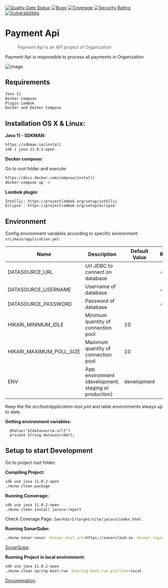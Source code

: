 
[![Quality Gate Status](https://sonarcloud.io/api/project_badges/measure?project=pedroarapua-payment-api&metric=alert_status)](https://sonarcloud.io/dashboard?id=pedroarapua-payment-api) [![Bugs](https://sonarcloud.io/api/project_badges/measure?project=pedroarapua-payment-api&metric=bugs)](https://sonarcloud.io/dashboard?id=pedroarapua-payment-api) [![Coverage](https://sonarcloud.io/api/project_badges/measure?project=pedroarapua-payment-api&metric=coverage)](https://sonarcloud.io/dashboard?id=pedroarapua-payment-api) [![Security Rating](https://sonarcloud.io/api/project_badges/measure?project=pedroarapua-payment-api&metric=security_rating)](https://sonarcloud.io/dashboard?id=pedroarapua-payment-api) [![Vulnerabilities](https://sonarcloud.io/api/project_badges/measure?project=pedroarapua-payment-api&metric=vulnerabilities)](https://sonarcloud.io/dashboard?id=pedroarapua-payment-api)

# Payment Api

> Payment Api is an API project of Organization

Payment Api is responsible to process all payments in Organization

![image](https://www.example.com/image.jpg)

## Requirements
```sh
Java 11
Docker Compose
Plugin Lombok
Docker and Docker Compose
```

## Installation OS X & Linux:


**Java 11 - SDKMAN:**

```sh
https://sdkman.io/install
sdk i java 11.0.2-open
```

**Docker compose:**

Go to root folder and execute:

```sh
https://docs.docker.com/compose/install/
docker-compose up -d
```

**Lombok plugin:**

```sh
Intellij: https://projectlombok.org/setup/intellij
Eclipse : https://projectlombok.org/setup/eclipse
```

## Environment
Config environment variables according to specific environment `src/main/application.yml`:

| Name | Description | Default Value | Required |
| -- | -- | -- | -- |
| DATASOURCE_URL | Url JDBC to connect on database | | :white_check_mark: |
| DATASOURCE_USERNAME | Username of database | | :white_check_mark: |
| DATASOURCE_PASSWORD | Password of database | | :white_check_mark: |
| HIKARI_MINIMUM_IDLE | Minimum quantity of connection pool | 10 | |
| HIKARI_MAXIMUM_POLL_SIZE | Maximum quantity of connection pool | 10 | |
| ENV | App environment (development, staging or production) | development | |

Keep the file *src/test/application-test.yml* and table environments always up to date.

**Getting environment variables:**

```
  @Value("${datasource.url}")
  private String datasourceUrl;
```

## Setup to start Development

Go to project root folder:

**Compiling Project:**

```sh
sdk use java 11.0.2-open
./mvnw clean package
```

**Running Converage:**

```sh
sdk use java 11.0.2-open
./mvnw clean install jacoco:report
```

Check Coverage Page: ``{workdir}/target/site/jacoco/index.html``.

**Running SonarQube:**

```sh
./mvnw sonar:sonar -Dsonar.host.url=https://sonarcloud.io -Dsonar.login={token} -Dsonar.organization=pedroarapua-github -Dsonar.projectKey=pedroarapua-payment-api -Dsonar.projectName=payment-api -Dsonar.sources=src/main/java -Dsonar.sourceEncoding=UTF-8 -Dsonar.exclusions='target/**,src/main/resources/**,src/main/java/com/organization/payment/v1/dto/**/*,src/main/java/com/organization/payment/enumeration/**/*,src/main/java/com/organization/payment/config/**/*' -Dsonar.java.binaries=target
```

[SonarQube](https://sonarcloud.io/dashboard?id=pedroarapua-payment-api).

**Running Project in local environment:**

```sh
sdk use java 11.0.2-open
./mvnw clean spring-boot:run -Dspring-boot.run.profiles=local
```

[Documenation](http://localhost:8080/swagger-ui.html).

